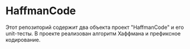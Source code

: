 # HaffmanCode
Этот репозиторий содержит два объекта проект "HaffmanCode" и его unit-тесты. 
В проекте реализован алгоритм Хаффмана и префиксное кодирование. 
